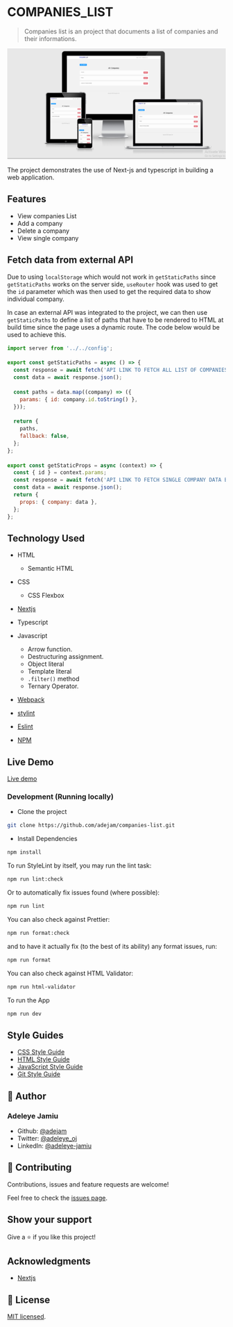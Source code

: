 # COMPANIES_LIST

> Companies list is an project that documents a list of companies and their informations.

![screenshot](./app_screenshot.png)

The project demonstrates the use of Next-js and typescript in building a web application.

## Features

- View companies List
- Add a company
- Delete a company
- View single company

## Fetch data from external API

Due to using `localStorage` which would not work in `getStaticPaths` since `getStaticPaths` works on the server side, `useRouter` hook was used to get the `id` parameter which was then used to get the required data to show individual company.

In case an external API was integrated to the project, we can then use `getStaticPaths` to define a list of paths that have to be rendered to HTML at build time since the page uses a dynamic route. The code below would be used to achieve this.

```js
import server from '../../config';

export const getStaticPaths = async () => {
  const response = await fetch('API LINK TO FETCH ALL LIST OF COMPANIES');
  const data = await response.json();

  const paths = data.map((company) => ({
    params: { id: company.id.toString() },
  }));

  return {
    paths,
    fallback: false,
  };
};

export const getStaticProps = async (context) => {
  const { id } = context.params;
  const response = await fetch('API LINK TO FETCH SINGLE COMPANY DATA BASED ON ID PARAMETER');
  const data = await response.json();
  return {
    props: { company: data },
  };
};
```

## Technology Used

- HTML

  - Semantic HTML

- CSS

  - CSS Flexbox

- [Nextjs](https://nextjs.org/)

- Typescript

- Javascript

  - Arrow function.
  - Destructuring assignment.
  - Object literal
  - Template literal
  - `.filter()` method
  - Ternary Operator.

- [Webpack](https://webpack.js.org/)

- [stylint](https://stylelint.io/)

- [Eslint](https://eslint.org/)

- [NPM](https://www.npmjs.com/)

## Live Demo

[Live demo](https://companies-list.vercel.app/)

### Development (Running locally)

- Clone the project

```bash
git clone https://github.com/adejam/companies-list.git

```

- Install Dependencies

```bash
npm install
```

To run StyleLint by itself, you may run the lint task:

```bash
npm run lint:check
```

Or to automatically fix issues found (where possible):

```bash
npm run lint
```

You can also check against Prettier:

```bash
npm run format:check
```

and to have it actually fix (to the best of its ability) any format issues, run:

```bash
npm run format
```

You can also check against HTML Validator:

```bash
npm run html-validator
```

To run the App

```bash
npm run dev
```

## Style Guides

- [CSS Style Guide](http://udacity.github.io/frontend-nanodegree-styleguide/css.html)
- [HTML Style Guide](http://udacity.github.io/frontend-nanodegree-styleguide/index.html)
- [JavaScript Style Guide](http://udacity.github.io/frontend-nanodegree-styleguide/javascript.html)
- [Git Style Guide](https://udacity.github.io/git-styleguide/)

## 👤 Author

### Adeleye Jamiu

- Github: [@adejam](http://github.com/adejam)
- Twitter: [@adeleye_oj](https://twitter.com/Adeleye_oj)
- LinkedIn: [@adeleye-jamiu](https://linkedin.com/in/adeleye-jamiu)

## 🤝 Contributing

Contributions, issues and feature requests are welcome!

Feel free to check the [issues page](../../issues).

## Show your support

Give a ⭐️ if you like this project!

## Acknowledgments

- [Nextjs](https://nextjs.org/)

## 📝 License

[MIT licensed](./LICENSE).
